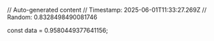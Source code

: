 // Auto-generated content
// Timestamp: 2025-06-01T11:33:27.269Z
// Random: 0.8328498490081746

const data = 0.9580449377641156;